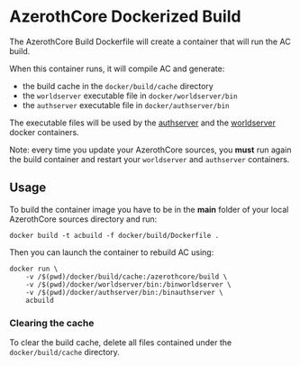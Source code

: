 # AzerothCore Dockerized Build

The AzerothCore Build Dockerfile will create a container that will run the AC build.

When this container runs, it will compile AC and generate:

- the build cache in the `docker/build/cache` directory
- the `worldserver` executable file in `docker/worldserver/bin`
- the `authserver` executable file in `docker/authserver/bin`

The executable files will be used by the [authserver](https://github.com/azerothcore/azerothcore-wotlk/tree/master/docker/authserver) and the [worldserver](https://github.com/azerothcore/azerothcore-wotlk/tree/master/docker/worldserver) docker containers.

Note: every time you update your AzerothCore sources, you **must** run again the build container and restart your `worldserver` and `authserver` containers.

## Usage

To build the container image you have to be in the **main** folder of your local AzerothCore sources directory and run:

```
docker build -t acbuild -f docker/build/Dockerfile .
```

Then you can launch the container to rebuild AC using:

```
docker run \
    -v /$(pwd)/docker/build/cache:/azerothcore/build \
    -v /$(pwd)/docker/worldserver/bin:/binworldserver \
    -v /$(pwd)/docker/authserver/bin:/binauthserver \
    acbuild
```

### Clearing the cache

To clear the build cache, delete all files contained under the `docker/build/cache` directory.

